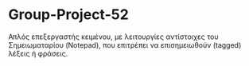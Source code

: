 # Group-Project-52
Απλός επεξεργαστής κειμένου, με λειτουργίες αντίστοιχες του Σημειωματαρίου (Notepad), που επιτρέπει να επισημειωθούν (tagged) λέξεις ή φράσεις.

